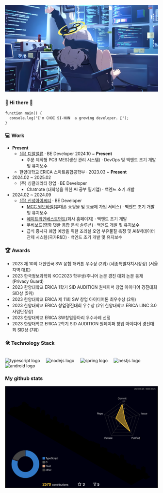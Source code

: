 <div align="left">
  <img src="./header_background_image.jpg"/>
  
### 👋 Hi there 👋
  
```
function main() {
  console.log("I'm CHOI SI-HUN  a growing developer. 🌱");
}
```

### 💻 Work
- **Present** 
  - <a href="http://www.drvalue.co.kr/">(주) 디알밸류</a> · BE Developer 2024.10 ~ **Present**
    - 주문 제작형 PCB MES(생산 관리 시스템) · DevOps 및 백엔드 초기 개발 및 유지보수
  - 한양대학교 ERICA 스마트융합공학부 · 2023.03 ~ **Present**
- 2024.02 ~ 2025.02
  - (주) 싱귤래리티 창업 · BE Developer
    - Chatnote (대학생을 위한 AI 공부 필기앱) · 백엔드 초기 개발
- 2024.02 ~ 2024.09
  - <a href="http://ksict.com/">(주) 신성아이씨티</a> · BE Developer
    - [MCC 원모바일](https://myonemobile.com/)(휴대폰 쇼핑몰 및 요금제 가입 서비스) · 백엔드 초기 개발 및 유지보수
    - [에이트리인베스트먼트](https://atreeinvestment.co.kr/)(회사 홈페이지) · 백엔드 초기 개발
    - 무비보드(영화 댓글 통합 분석 솔루션) · 백엔드 개발 및 유지보수
    - 급식 종사자 폐암 예방을 위한 조리실 오염 부유물질 측정 및 AI&빅데이터 관제 시스템(국가R&D) · 백엔드 초기 개발 및 유지보수

### 🏆 Awards
- 2023 제 10회 대한민국 SW 융합 해커톤 우수상 (2위) (세종특별자치시장상) (서울지역 대표)
- 2023 한국정보과학회 KCC2023 학부생/주니어 논문 경진 대회 논문 등재 (Privacy Guard)
- 2023 한양대학교 ERICA 1학기 SID AUDITION 원페이퍼 창업 아이디어 경진대회 SID상 (5위)
- 2023 한양대학교 ERICA 제 11회 SW 창업 아이디어톤 최우수상 (2위)
- 2023 한양대학교 ERICA 창업경진대회 우수상 (2위 한양대학교 ERICA LINC 3.0 사업단장상)
- 2023 한양대학교 ERICA SW창업동아리 우수사례 선정
- 2023 한양대학교 ERICA 2학기 SID AUDITION 원페이퍼 창업 아이디어 경진대회 SID상 (7위)
  
### 🛠 Technology Stack
  </br>
  
  <div align="left">
    <img src="https://img.shields.io/badge/TypeScript-3178C6?logo=typescript&logoColor=white&style=for-the-badge" height="40" alt="typescript logo"  />
    <img width="12" />
    <img src="https://img.shields.io/badge/Node.js-339933?logo=nodedotjs&logoColor=white&style=for-the-badge" height="40" alt="nodejs logo"  />
    <img width="12" />
    <img src="https://img.shields.io/badge/Spring-6DB33F?logo=spring&logoColor=black&style=for-the-badge" height="40" alt="spring logo"  />
    <img width="12" />
    <img src="https://img.shields.io/badge/NestJS-E0234E?logo=nestjs&logoColor=white&style=for-the-badge" height="40" alt="nestjs logo"  />
    <img width="12" />
    <img src="https://img.shields.io/badge/Android-3DDC84?logo=android&logoColor=black&style=for-the-badge" height="40" alt="android logo"  />
  </div>
    
### My github stats
  <img src="./profile-3d-contrib/profile-night-rainbow.svg" />
</div>

